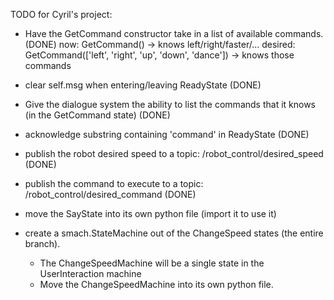 TODO for Cyril's project:

 - Have the GetCommand constructor take in a list of available commands. (DONE)
 now: GetCommand() -> knows left/right/faster/...
 desired: GetCommand(['left', 'right', 'up', 'down', 'dance']) -> knows those commands
 - clear self.msg when entering/leaving ReadyState (DONE)
 - Give the dialogue system the ability to list the commands that it knows (in the GetCommand state) (DONE)
 - acknowledge substring containing 'command' in ReadyState (DONE)
 - publish the robot desired speed to a topic: /robot_control/desired_speed (DONE)
 - publish the command to execute to a topic: /robot_control/desired_command (DONE)
 





 - move the SayState into its own python file (import it to use it)
 - create a smach.StateMachine out of the ChangeSpeed states (the entire branch).
   - The ChangeSpeedMachine will be a single state in the UserInteraction machine
   - Move the ChangeSpeedMachine into its own python file.
